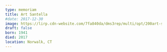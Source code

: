 ```yaml
---
type: memoriam
title: Art Santella
#date: 2017-12-30
image: https://lirp.cdn-website.com/7fa840da/dms3rep/multi/opt/200art-santella3-1920w.jpg
draft: false
born: 1941
died: 2017
location: Norwalk, CT
---
```

